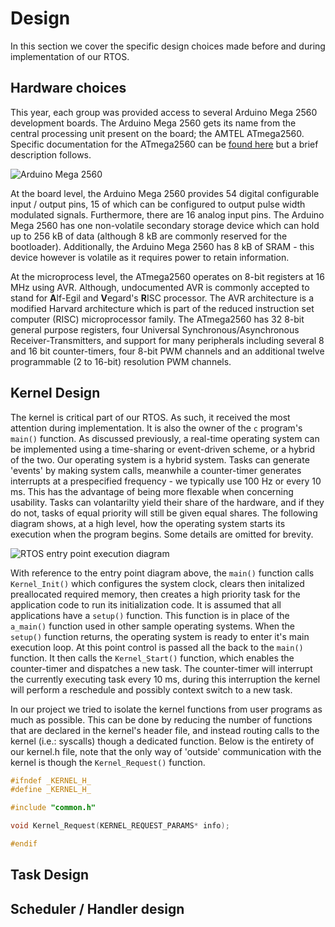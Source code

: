 # Design

In this section we cover the specific design choices made before and during implementation of our RTOS.

## Hardware choices

This year, each group was provided access to several Arduino Mega 2560 development boards. The Arduino Mega 2560 gets its name from the central processing unit present on the board; the AMTEL ATmega2560. Specific documentation for the ATmega2560 can be [found here](http://ww1.microchip.com/downloads/en/DeviceDoc/Atmel-2549-8-bit-AVR-Microcontroller-ATmega640-1280-1281-2560-2561_datasheet.pdf) but a brief description follows.

[mega2560]: https://i.imgur.com/O6ApT45.jpg "Arduino Mega 2560"
![Arduino Mega 2560][mega2560]

At the board level, the Arduino Mega 2560 provides 54 digital configurable input / output pins, 15 of which can be configured to output pulse width modulated signals. Furthermore, there are 16 analog input pins. The Arduino Mega 2560 has one non-volatile secondary storage device which can hold up to 256 kB of data (although 8 kB are commonly reserved for the bootloader). Additionally, the Arduino Mega 2560 has 8 kB of SRAM - this device however is volatile as it requires power to retain information.

At the microprocess level, the ATmega2560 operates on 8-bit registers at 16 MHz using AVR. Although, undocumented AVR is commonly accepted to stand for **A**lf-Egil and **V**egard's **R**ISC processor. The AVR architecture is a modified Harvard architecture which is part of the reduced instruction set computer (RISC) microprocessor family. The ATmega2560 has 32 8-bit general purpose registers, four Universal Synchronous/Asynchronous Receiver-Transmitters, and support for many peripherals including several 8 and 16 bit counter-timers, four 8-bit PWM channels and an additional twelve programmable (2 to 16-bit) resolution PWM channels.

## Kernel Design

The kernel is critical part of our RTOS. As such, it received the most attention during implementation. It is also the owner of the `c` program's `main()` function. As discussed previously, a real-time operating system can be implemented using a time-sharing or event-driven scheme, or a hybrid of the two. Our operating system is a hybrid system. Tasks can generate 'events' by making system calls, meanwhile a counter-timer generates interrupts at a prespecified frequency - we typically use 100 Hz or every 10 ms. This has the advantage of being more flexable when concerning usability. Tasks can volantarilty yield their share of the hardware, and if they do not, tasks of equal priority will still be given equal shares. The following diagram shows, at a high level, how the operating system starts its execution when the program begins. Some details are omitted for brevity.

[OSEntry]: https://i.imgur.com/5BxPZzZ.png "Entry point execution diagram"
![RTOS entry point execution diagram][OSEntry]

With reference to the entry point diagram above, the `main()` function calls `Kernel_Init()` which configures the system clock, clears then initalized preallocated required memory, then creates a high priority task for the application code to run its initialization code. It is assumed that all applications have a `setup()` function. This function is in place of the `a_main()` function used in other sample operating systems. When the `setup()` function returns, the operating system is ready to enter it's main execution loop. At this point control is passed all the back to the `main()` function. It then calls the `Kernel_Start()` function, which enables the counter-timer and dispatches a new task. The counter-timer will interrupt the currently executing task every 10 ms, during this interruption the kernel will perform a reschedule and possibly context switch to a new task.

In our project we tried to isolate the kernel functions from user programs as much as possible. This can be done by reducing the number of functions that are declared in the kernel's header file, and instead routing calls to the kernel (i.e.: syscalls) though a dedicated function. Below is the entirety of our kernel.h file, note that the only way of 'outside' communication with the kernel is though the `Kernel_Request()` function.

```c
#ifndef _KERNEL_H_
#define _KERNEL_H_

#include "common.h"

void Kernel_Request(KERNEL_REQUEST_PARAMS* info);

#endif
```

## Task Design



## Scheduler / Handler design


